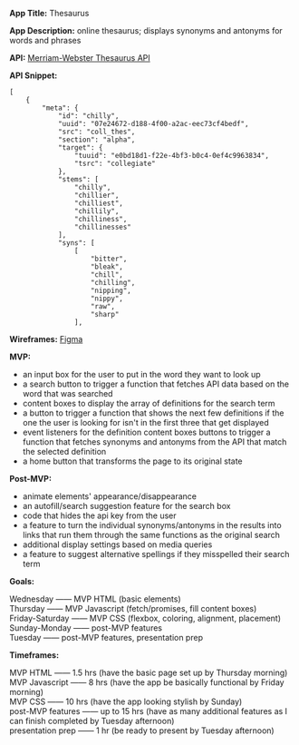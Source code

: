 **App Title:** Thesaurus

**App Description:** online thesaurus; displays synonyms and antonyms for words and phrases

**API:** [Merriam-Webster Thesaurus API](https://www.dictionaryapi.com/products/api-collegiate-thesaurus)

**API Snippet:**

```
[
    {
        "meta": {
            "id": "chilly",
            "uuid": "07e24672-d188-4f00-a2ac-eec73cf4bedf",
            "src": "coll_thes",
            "section": "alpha",
            "target": {
                "tuuid": "e0bd18d1-f22e-4bf3-b0c4-0ef4c9963834",
                "tsrc": "collegiate"
            },
            "stems": [
                "chilly",
                "chillier",
                "chilliest",
                "chillily",
                "chilliness",
                "chillinesses"
            ],
            "syns": [
                [
                    "bitter",
                    "bleak",
                    "chill",
                    "chilling",
                    "nipping",
                    "nippy",
                    "raw",
                    "sharp"
                ],
```

**Wireframes:** [Figma](https://www.figma.com/file/JaFXrwjD73drb1ipC4k6NO/thesaurus-wireframe)

**MVP:**

- an input box for the user to put in the word they want to look up
- a search button to trigger a function that fetches API data based on the word that was searched
- content boxes to display the array of definitions for the search term
- a button to trigger a function that shows the next few definitions if the one the user is looking for isn't in the first three that get displayed
- event listeners for the definition content boxes buttons to trigger a function that fetches synonyms and antonyms from the API that match the selected definition
- a home button that transforms the page to its original state

**Post-MVP:**

- animate elements' appearance/disappearance
- an autofill/search suggestion feature for the search box
- code that hides the api key from the user
- a feature to turn the individual synonyms/antonyms in the results into links that run them through the same functions as the original search
- additional display settings based on media queries
- a feature to suggest alternative spellings if they misspelled their search term

**Goals:**

Wednesday —— MVP HTML (basic elements)  
Thursday —— MVP Javascript (fetch/promises, fill content boxes)  
Friday-Saturday —— MVP CSS (flexbox, coloring, alignment, placement)  
Sunday-Monday —— post-MVP features  
Tuesday —— post-MVP features, presentation prep

**Timeframes:**

MVP HTML —— 1.5 hrs (have the basic page set up by Thursday morning)  
MVP Javascript —— 8 hrs (have the app be basically functional by Friday morning)  
MVP CSS —— 10 hrs (have the app looking stylish by Sunday)  
post-MVP features —— up to 15 hrs (have as many additional features as I can finish completed by Tuesday afternoon)  
presentation prep —— 1 hr (be ready to present by Tuesday afternoon)
